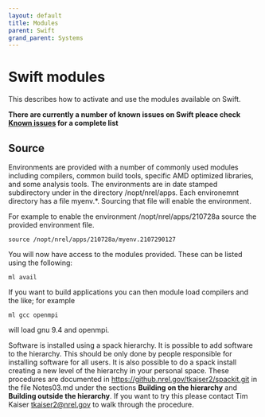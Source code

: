 ```yaml
---
layout: default
title: Modules
parent: Swift
grand_parent: Systems
---
```


# Swift modules
This describes how to activate and use the modules available on Swift. 

**There are currently a number of known issues on Swift pleace check [Known issues](./index.md) for a complete list**

## Source 
Environments are provided with a number of commonly used modules including compilers, common build tools, specific AMD optimized libraries, and some analysis tools. The environments are in date stamped subdirectory under in the directory /nopt/nrel/apps.  Each environemnt directory has a file myenv.\*.   Sourcing that file will enable the environment.

For example to enable the environment /nopt/nrel/apps/210728a source the provided environment file. 

```
source /nopt/nrel/apps/210728a/myenv.2107290127
```

You will now have access to the modules provided. These can be listed using the following: 

```
ml avail 
```

If you want to build applications you can then module load compilers and the like; for example

```
ml gcc openmpi
```

will load gnu 9.4 and openmpi.

Software is installed using a spack hierarchy. It is possible to add software to the hierarchy.  This should be only done by people responsible for installing software for 
all users.  It is also possible to do a spack install creating a new level of the hierarchy in your personal space.  These procedures are documented in https://github.nrel.gov/tkaiser2/spackit.git in the file Notes03.md under the sections **Building on the hierarchy** and **Building outside the hierarchy**.  If you want to try this please contact Tim Kaiser tkaiser2@nrel.gov to walk through the procedure.



